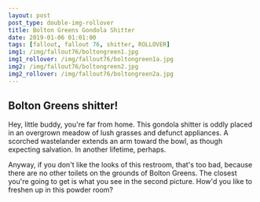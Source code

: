 ```yaml
---
layout: post
post_type: double-img-rollover
title: Bolton Greens Gondola Shitter
date: 2019-01-06 01:01:00
tags: [fallout, fallout 76, shitter, ROLLOVER]
img1: /img/fallout76/boltongreen1.jpg
img1_rollover: /img/fallout76/boltongreen1a.jpg
img2: /img/fallout76/boltongreen2.jpg
img2_rollover: /img/fallout76/boltongreen2a.jpg
---
```

## Bolton Greens shitter!

Hey, little buddy, you're far from home. This gondola shitter is oddly placed in an overgrown meadow of lush grasses and defunct appliances. A scorched wastelander extends an arm toward the bowl, as though expecting salvation. In another lifetime, perhaps.

Anyway, if you don't like the looks of this restroom, that's too bad, because there are no other toilets on the grounds of Bolton Greens. The closest you're going to get is what you see in the second picture. How'd you like to freshen up in this powder room?
